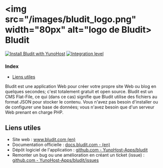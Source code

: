 # <img src="/images/bludit_logo.png" width="80px" alt="logo de Bludit> Bludit

[![Install Bludit with YunoHost](https://install-app.yunohost.org/install-with-yunohost.png)](https://install-app.yunohost.org/?app=bludit) [![Integration level](https://dash.yunohost.org/integration/bludit.svg)](https://dash.yunohost.org/appci/app/bludit)

### Index

- [Liens utiles](#liens-utiles)

Bludit est une application Web pour créer votre propre site Web ou blog en quelques secondes; c'est totalement gratuit et open source. Bludit est un CMS Flat-File, ce qui (dans ce cas) signifie que Bludit utilise des fichiers au format JSON pour stocker le contenu. Vous n'avez pas besoin d'installer ou de configurer une base de données; vous n'avez besoin que d'un serveur Web prenant en charge PHP.

## Liens utiles

 + Site web : [www.bludit.com (en)](https://www.bludit.com/)
 + Documentation officielle : [docs.bludit.com - (en)](https://docs.bludit.com/en/)
 + Dépôt logiciel de l'application : [github.com - YunoHost-Apps/bludit](https://github.com/YunoHost-Apps/bludit_ynh)
 + Remonter un bug ou une amélioration en créant un ticket (issue) : [github.com - YunoHost-Apps/bludit/issues](https://github.com/YunoHost-Apps/bludit_ynh/issues)

